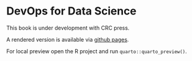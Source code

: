 # DevOps for Data Science

This book is under development with CRC press.

A rendered version is available via [github pages](https://akgold.github.io/do4ds/).

For local preview open the R project and run `quarto::quarto_preview()`.
